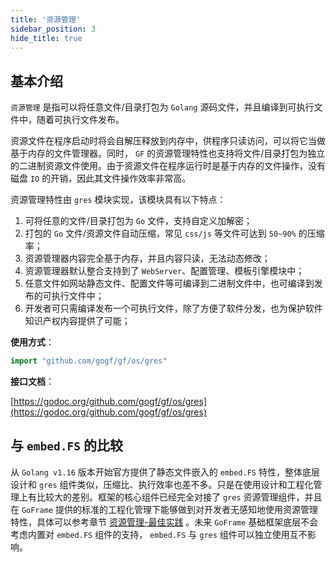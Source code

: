 ```yaml
---
title: '资源管理'
sidebar_position: 3
hide_title: true
---
```


## 基本介绍

`资源管理` 是指可以将任意文件/目录打包为 `Golang` 源码文件，并且编译到可执行文件中，随着可执行文件发布。

资源文件在程序启动时将会自解压释放到内存中，供程序只读访问，可以将它当做基于内存的文件管理器。同时， `GF` 的资源管理特性也支持将文件/目录打包为独立的二进制资源文件使用。由于资源文件在程序运行时是基于内存的文件操作，没有磁盘 `IO` 的开销，因此其文件操作效率非常高。

资源管理特性由 `gres` 模块实现，该模块具有以下特点：

1. 可将任意的文件/目录打包为 `Go` 文件，支持自定义加解密；
2. 打包的 `Go` 文件/资源文件自动压缩，常见 `css/js` 等文件可达到 `50~90%` 的压缩率；
3. 资源管理器内容完全基于内存，并且内容只读，无法动态修改；
4. 资源管理器默认整合支持到了 `WebServer`、配置管理、模板引擎模块中；
5. 任意文件如网站静态文件、配置文件等可编译到二进制文件中，也可编译到发布的可执行文件中；
6. 开发者可只需编译发布一个可执行文件，除了方便了软件分发，也为保护软件知识产权内容提供了可能；

**使用方式**：

```go
import "github.com/gogf/gf/os/gres"

```

**接口文档**：

[https://godoc.org/github.com/gogf/gf/os/gres](https://godoc.org/github.com/gogf/gf/os/gres)

## 与 `embed.FS` 的比较

从 `Golang v1.16` 版本开始官方提供了静态文件嵌入的 `embed.FS` 特性，整体底层设计和 `gres` 组件类似，压缩比、执行效率也差不多。只是在使用设计和工程化管理上有比较大的差别。框架的核心组件已经完全对接了 `gres` 资源管理组件，并且在 `GoFrame` 提供的标准的工程化管理下能够做到对开发者无感知地使用资源管理特性，具体可以参考章节 [资源管理-最佳实践](3-资源管理-最佳实践.md) 。未来 `GoFrame` 基础框架底层不会考虑内置对 `embed.FS` 组件的支持， `embed.FS` 与 `gres` 组件可以独立使用互不影响。